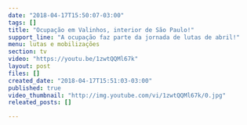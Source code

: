 ```yaml
---
date: "2018-04-17T15:50:07-03:00"
tags: []
title: "Ocupação em Valinhos, interior de São Paulo!"
support_line: "A ocupação faz parte da jornada de lutas de abril!"
menu: lutas e mobilizações
section: tv
video: "https://youtu.be/1zwtQQMl67k"
layout: post
files: []
created_date: "2018-04-17T15:51:03-03:00"
published: true
video_thumbnail: "http://img.youtube.com/vi/1zwtQQMl67k/0.jpg"
releated_posts: []

---
```

